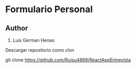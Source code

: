 # Formulario Personal

## Author
  1. Luis German Henao

Descargar repositorio como clon

git clone https://github.com/Ruisu4869/ReactAppEntrevista
